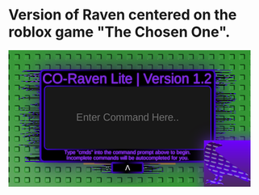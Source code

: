 # Version of Raven centered on the roblox game "The Chosen One".

![CO-Raven Lite Icon](/assets/CO-Raven-Lite.png)